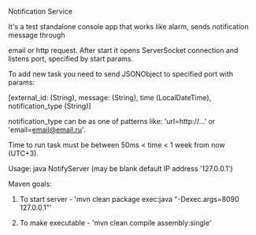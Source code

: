 
Notification Service

It's a test standalone console app that works like alarm, sends notification message through

email or http request. After start it opens ServerSocket connection and listens port, specified by start params.

To add new task you need to send JSONObject to specified port with params:

[external_id: (String), message: (String), time (LocalDateTime), notification_type (String)]

notification_type can be as one of patterns like: 'url=http://...' or 'email=email@email.ru'.

Time to run task must be between 50ms < time < 1 week from now (UTC+3).



Usage: java NotifyServer <port number> <IP address>(may be blank default IP address '127.0.0.1')



Maven goals:

1. To start server - 'mvn clean package exec:java "-Dexec.args=8090 127.0.0.1"'

2. To make executable - 'mvn clean compile assembly:single'